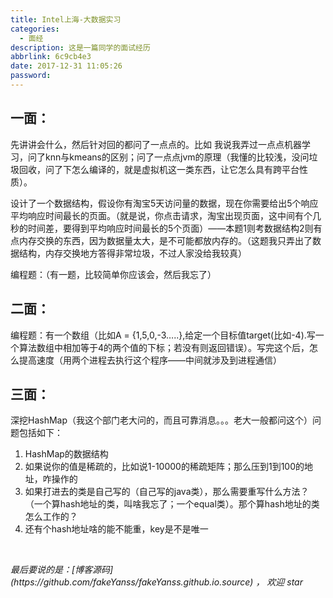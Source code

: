 ```yaml
---
title: Intel上海-大数据实习
categories:
  - 面经
description: 这是一篇同学的面试经历
abbrlink: 6c9cb4e3
date: 2017-12-31 11:05:26
password:
---
```


## 一面：

先讲讲会什么，然后针对回的都问了一点点的。比如 我说我弄过一点点机器学习，问了knn与kmeans的区别；问了一点点jvm的原理（我懂的比较浅，没问垃圾回收，问了下怎么编译的，就是虚拟机这一类东西，让它怎么具有跨平台性质）。

设计了一个数据结构，假设你有淘宝5天访问量的数据，现在你需要给出5个响应平均响应时间最长的页面。（就是说，你点击请求，淘宝出现页面，这中间有个几秒的时间差，要得到平均响应时间最长的5个页面）——本题1则考数据结构2则有点内存交换的东西，因为数据量太大，是不可能都放内存的。（这题我只弄出了数据结构，内存交换地方答得非常垃圾，不过人家没给我较真）

编程题：（有一题，比较简单你应该会，然后我忘了）

## 二面：

编程题：有一个数组（比如A = {1,5,0,-3…..},给定一个目标值target(比如-4).写一个算法数组中相加等于4的两个值的下标；若没有则返回错误）。写完这个后，怎么提高速度（用两个进程去执行这个程序——中间就涉及到进程通信）

## 三面：

深挖HashMap（我这个部门老大问的，而且可靠消息。。。老大一般都问这个）问题包括如下：

1. HashMap的数据结构
2. 如果说你的值是稀疏的，比如说1-10000的稀疏矩阵；那么压到1到100的地址，咋操作的
3. 如果打进去的类是自己写的（自己写的java类），那么需要重写什么方法？（一个算hash地址的类，叫啥我忘了；一个equal类）。那个算hash地址的类怎么工作的？
4. 还有个hash地址啥的能不能重，key是不是唯一

<br>

<p id="div-border-top-green"><i>最后要说的是：[博客源码](https://github.com/fakeYanss/fakeYanss.github.io.source) ， 欢迎 star</i></p>